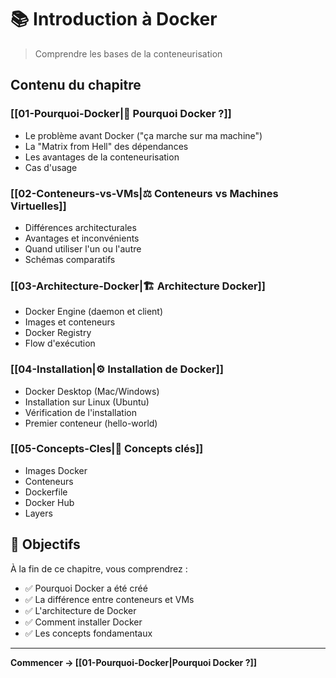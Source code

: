 # 📚 Introduction à Docker

> Comprendre les bases de la conteneurisation

## Contenu du chapitre

### [[01-Pourquoi-Docker|🤔 Pourquoi Docker ?]]
- Le problème avant Docker ("ça marche sur ma machine")
- La "Matrix from Hell" des dépendances
- Les avantages de la conteneurisation
- Cas d'usage

### [[02-Conteneurs-vs-VMs|⚖️ Conteneurs vs Machines Virtuelles]]
- Différences architecturales
- Avantages et inconvénients
- Quand utiliser l'un ou l'autre
- Schémas comparatifs

### [[03-Architecture-Docker|🏗️ Architecture Docker]]
- Docker Engine (daemon et client)
- Images et conteneurs
- Docker Registry
- Flow d'exécution

### [[04-Installation|⚙️ Installation de Docker]]
- Docker Desktop (Mac/Windows)
- Installation sur Linux (Ubuntu)
- Vérification de l'installation
- Premier conteneur (hello-world)

### [[05-Concepts-Cles|📖 Concepts clés]]
- Images Docker
- Conteneurs
- Dockerfile
- Docker Hub
- Layers

## 🎯 Objectifs

À la fin de ce chapitre, vous comprendrez :
- ✅ Pourquoi Docker a été créé
- ✅ La différence entre conteneurs et VMs
- ✅ L'architecture de Docker
- ✅ Comment installer Docker
- ✅ Les concepts fondamentaux

---

**Commencer → [[01-Pourquoi-Docker|Pourquoi Docker ?]]**
